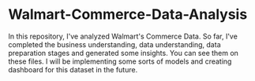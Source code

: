 # Walmart-Commerce-Data-Analysis
In this repository, I've analyzed Walmart's Commerce Data. So far, I've completed the business understanding, data understanding,  data preparation stages and generated some insights. You can see them on these files. I will be implementing some sorts of models and creating dashboard for this dataset in the future. 
